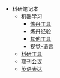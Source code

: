 - 科研笔记本
	- 机器学习
		-  [炼丹工具](科研笔记本/机器学习/炼丹工具.md)
		- [炼丹经验](科研笔记本/机器学习/炼丹经验.md)
		- [其他工具](科研笔记本/机器学习/其他工具.md)
		- [视觉-语言](科研笔记本/机器学习/视觉-语言.md)
	- [科研工具](科研笔记本/科研工具.md)
	- [期刊会议](科研笔记本/期刊会议.md)
	- [英语表达](科研笔记本/英语表达.md)